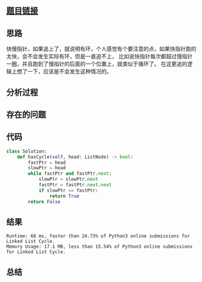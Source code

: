 [//]: # (@Author  : xu.junpeng)
[//]: # (@Time    : 2020/7/12 11:48 下午)
## [题目链接](https://leetcode.com/problems/linked-list-cycle/)

## 思路
快慢指针，如果追上了，就说明有环，个人感觉有个要注意的点，如果快指针跑的太快，会不会发生实际有环，但是一直追不上，
比如说快指针每次都超过慢指针一圈，并且跑到了慢指针的后面的一个位置上，就类似于循环了。
在这更追的逻辑上想了一下，应该是不会发生这种情况的。
## 分析过程

## 存在的问题

## 代码
```python
class Solution:
    def hasCycle(self, head: ListNode) -> bool:
        fastPtr = head
        slowPtr = head
        while fastPtr and fastPtr.next:
            slowPtr = slowPtr.next
            fastPtr = fastPtr.next.next
            if slowPtr == fastPtr:
                return True
        return False

```

## 结果
```
Runtime: 68 ms, faster than 24.73% of Python3 online submissions for Linked List Cycle.
Memory Usage: 17.1 MB, less than 15.54% of Python3 online submissions for Linked List Cycle.
```
## 总结

